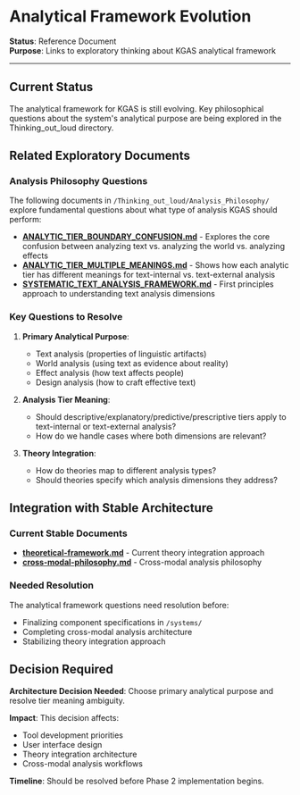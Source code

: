 # Analytical Framework Evolution

**Status**: Reference Document  
**Purpose**: Links to exploratory thinking about KGAS analytical framework

---

## Current Status

The analytical framework for KGAS is still evolving. Key philosophical questions about the system's analytical purpose are being explored in the Thinking_out_loud directory.

## Related Exploratory Documents

### Analysis Philosophy Questions
The following documents in `/Thinking_out_loud/Analysis_Philosophy/` explore fundamental questions about what type of analysis KGAS should perform:

- **[ANALYTIC_TIER_BOUNDARY_CONFUSION.md](../Thinking_out_loud/Analysis_Philosophy/ANALYTIC_TIER_BOUNDARY_CONFUSION.md)** - Explores the core confusion between analyzing text vs. analyzing the world vs. analyzing effects
- **[ANALYTIC_TIER_MULTIPLE_MEANINGS.md](../Thinking_out_loud/Analysis_Philosophy/ANALYTIC_TIER_MULTIPLE_MEANINGS.md)** - Shows how each analytic tier has different meanings for text-internal vs. text-external analysis
- **[SYSTEMATIC_TEXT_ANALYSIS_FRAMEWORK.md](../Thinking_out_loud/Analysis_Philosophy/SYSTEMATIC_TEXT_ANALYSIS_FRAMEWORK.md)** - First principles approach to understanding text analysis dimensions

### Key Questions to Resolve

1. **Primary Analytical Purpose**: 
   - Text analysis (properties of linguistic artifacts)
   - World analysis (using text as evidence about reality)
   - Effect analysis (how text affects people)
   - Design analysis (how to craft effective text)

2. **Analysis Tier Meaning**:
   - Should descriptive/explanatory/predictive/prescriptive tiers apply to text-internal or text-external analysis?
   - How do we handle cases where both dimensions are relevant?

3. **Theory Integration**:
   - How do theories map to different analysis types?
   - Should theories specify which analysis dimensions they address?

## Integration with Stable Architecture

### Current Stable Documents
- **[theoretical-framework.md](theoretical-framework.md)** - Current theory integration approach
- **[cross-modal-philosophy.md](cross-modal-philosophy.md)** - Cross-modal analysis philosophy

### Needed Resolution
The analytical framework questions need resolution before:
- Finalizing component specifications in `/systems/`
- Completing cross-modal analysis architecture
- Stabilizing theory integration approach

## Decision Required

**Architecture Decision Needed**: Choose primary analytical purpose and resolve tier meaning ambiguity.

**Impact**: This decision affects:
- Tool development priorities
- User interface design  
- Theory integration architecture
- Cross-modal analysis workflows

**Timeline**: Should be resolved before Phase 2 implementation begins.